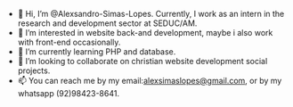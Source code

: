 - 👋 Hi, I’m @Alexsandro-Simas-Lopes. Currently, I work as an intern in the research and development sector at SEDUC/AM.
- 👀 I’m interested in website back-and development, maybe i also work with front-end occasionally.
- 🌱 I’m currently learning PHP and database.
- 💞️ I’m looking to collaborate on christian website development social projects.
- 📫 You can reach me by my email:alexsimaslopes@gmail.com, or by my whatsapp (92)98423-8641.

<!---
Alexsandro-Simas-Lopes/Alexsandro-Simas-Lopes is a ✨ special ✨ repository because its `README.md` (this file) appears on your GitHub profile.
You can click the Preview link to take a look at your changes.
--->
